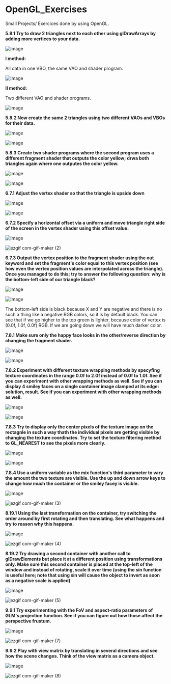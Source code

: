 # OpenGL_Exercises
Small Projects/ Exercices done by using OpenGL.

**5.8.1 Try to draw 2 triangles next to each other using glDrawArrays by adding more vertices to your data.**

![image](https://user-images.githubusercontent.com/72278818/160698998-de18a3a9-c295-4af6-a204-c5c986ce9405.png)

**I method:**

All data in one VBO, the same VAO and shader program.

![image](https://user-images.githubusercontent.com/72278818/160692731-ccb9a160-dee2-40af-9e28-768cfb9c9098.png)

**II method:**

Two different VAO and shader programs.

![image](https://user-images.githubusercontent.com/72278818/160692790-d2ddadce-123c-4383-8013-695cb6d3199b.png)

**5.8.2 Now create the same 2 triangles using two different VAOs and VBOs for their data.**

![image](https://user-images.githubusercontent.com/72278818/160699124-5565de93-c9e3-46c0-9eda-6dfbe2d27d10.png)

![image](https://user-images.githubusercontent.com/72278818/160699153-090670fd-3515-4127-aa12-2a11995ced69.png)

**5.8.3 Create two shader programs where the second program uses a different fragment shader that outputs the color yellow; drwa both triangles again where one outputes the color yellow.**

![image](https://user-images.githubusercontent.com/72278818/160704294-a54f95ec-1afe-4cf4-aaba-b25f4cf997dd.png)

![image](https://user-images.githubusercontent.com/72278818/160704463-ea4b4594-ceca-4bc5-9bf5-f103d02242ca.png)

**6.7.1 Adjust the vertex shader so that the triangle is upside down**

![image](https://user-images.githubusercontent.com/72278818/160831423-571cd3e8-0175-4729-ba8c-8bf9c8cd8c87.png)

![image](https://user-images.githubusercontent.com/72278818/160831471-b1fdb401-6f51-4a30-bd48-08e7ed0f2920.png)

**6.7.2 Specify a horizontal offset via a uniform and move triangle right side of the screen in the vertex shader using this offset value.**

![image](https://user-images.githubusercontent.com/72278818/160836070-ea39df24-31e0-45a9-a288-eeb353ad9c90.png)

![ezgif com-gif-maker (2)](https://user-images.githubusercontent.com/72278818/160836090-718efdfc-acaf-42d1-a9ef-2ee1aeef227e.gif)

**6.7.3 Output the vertex position to the fragment shader using the out keyword and set the fragment's color equal to this vertex position (see how even the vertex position values are interpolated across the triangle). Once you managed to do this; try to answer the following question: why is the bottom-left side of our triangle black?**

![image](https://user-images.githubusercontent.com/72278818/160845492-ba879388-4826-4ed2-9a82-2b5da90856f8.png)

![image](https://user-images.githubusercontent.com/72278818/160844660-2b4f277e-2f00-46cd-ad7b-ce302bf14e96.png)

The bottom-left side is black because X and Y are negative and there is no such a thing like a negative RGB colors, so it is by default black. You can see that if we go higher to the top green is lighter, because color of vertex is (0.0f, 1.0f, 0.0f) RGB. If we are going down we will have much darker color.

**7.8.1 Make sure only the happy face looks in the other/reverse direction by changing the fragment shader.**

![image](https://user-images.githubusercontent.com/72278818/161201544-72a53c47-cb6b-47df-962c-fd82bc3d8003.png)

![image](https://user-images.githubusercontent.com/72278818/161201445-dce5ee94-cb6a-4030-9b81-f42e3488171b.png)

**7.8.2 Experiment with different texture wrapping methods by specyfing texture coordinates in the range 0.0f to 2.0f instead of 0.0f to 1.0f. See if you can experiment with other wrapping methods as well. See if you can display 4 smiley faces on a single container image clamped at its edge: solution, result. See if you can experiment with other wrapping methods as well.**

![image](https://user-images.githubusercontent.com/72278818/161262775-782cb90a-13cb-4549-bb56-dddf4cb5b727.png)

![image](https://user-images.githubusercontent.com/72278818/161210934-b8e24cc3-c365-4401-9f0c-4789a58a9cdd.png)

**7.8.3 Try to display only the center pixels of the texture image on the rectagnle in such a way thath the individual pixels are getting visible by changing the texture coordinates. Try to set the texture filtering method to GL_NEAREST to see the pixels more clearly.**

![image](https://user-images.githubusercontent.com/72278818/161262983-d7b3b6a6-f848-4387-9b36-e57dfc774601.png)

![image](https://user-images.githubusercontent.com/72278818/161262369-71e09d9b-794c-4a9b-adc5-0d91a16441f9.png)

**7.8.4 Use a uniform variable as the mix function's third parameter to vary the amount the two texture are visible. Use the up and down arrow keys to change how much the container or the smiley facey is visible.**

![image](https://user-images.githubusercontent.com/72278818/161266809-9c2c178e-dec0-43cd-8bc0-e0b7f263bf6d.png)

![ezgif com-gif-maker (3)](https://user-images.githubusercontent.com/72278818/161266710-5a9d0f40-5151-42df-9224-e3725a6e555a.gif)

**8.19.1 Using the last transformation on the container, try switching the order around by first rotating and then translating. See what happens and try to reason why this happens.**

![image](https://user-images.githubusercontent.com/72278818/161394759-7d884a3b-45d3-4477-91b3-f62a82a7d5be.png)

![ezgif com-gif-maker (4)](https://user-images.githubusercontent.com/72278818/161394659-655d2472-b115-4434-ab51-07f5553b19f7.gif)

**8.19.2 Try drawing a second container with another call to glDrawElements but place it at a
different position using transformations only. Make sure this second container is placed at
the top-left of the window and instead of rotating, scale it over time (using the sin function
is useful here; note that using sin will cause the object to invert as soon as a negative scale
is applied)**

![image](https://user-images.githubusercontent.com/72278818/161396219-83b73a6d-f30c-4b40-b6f8-e1cf791347fe.png)

![ezgif com-gif-maker (5)](https://user-images.githubusercontent.com/72278818/161396290-423cd20f-3e2d-4a76-989d-c90e9430e452.gif)

**9.9.1 Try experimenting with the FoV and aspect-ratio parameters of GLM's projection function. See if you can figure out how those affect the perspective frustum.**

![image](https://user-images.githubusercontent.com/72278818/161443695-cdccb646-af6f-45d6-8dcb-753cd2bccb2d.png)

![ezgif com-gif-maker (7)](https://user-images.githubusercontent.com/72278818/161443664-37318377-80fe-4b7c-af7a-ccb641a99e98.gif)

**9.9.2 Play with view matrix by translating in several directions and see how the scene changes. Think of the view matrix as a camera object.**

![image](https://user-images.githubusercontent.com/72278818/161518264-a42d4d34-18df-47b8-9af8-2768a6369307.png)

![ezgif com-gif-maker (8)](https://user-images.githubusercontent.com/72278818/161518203-5b765058-9280-4d46-8b5f-c69d7e62f41b.gif)



